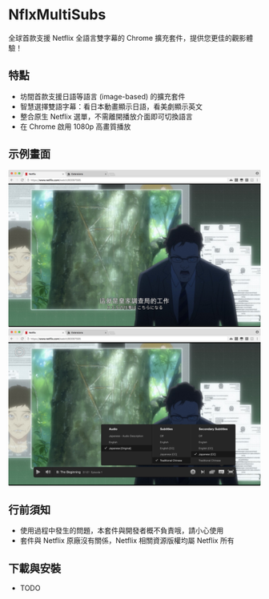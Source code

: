NflxMultiSubs
=============
全球首款支援 Netflix 全語言雙字幕的 Chrome 擴充套件，提供您更佳的觀影體驗！


特點
----
- 坊間首款支援日語等語言 (image-based) 的擴充套件
- 智慧選擇雙語字幕：看日本動畫顯示日語，看美劇顯示英文
- 整合原生 Netflix 選單，不需離開播放介面即可切換語言
- 在 Chrome 啟用 1080p 高畫質播放


示例畫面
--------
![中文、日語雙字幕](docs/zh-ja.jpg?raw=true)
![整合原生語言選單](docs/popup-menu.jpg?raw=true)


行前須知
--------
- 使用過程中發生的問題，本套件與開發者概不負責哦，請小心使用
- 套件與 Netflix 原廠沒有關係，Netflix 相關資源版權均屬 Netflix 所有


下載與安裝
----------
- TODO
